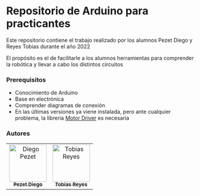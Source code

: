 # Repositorio de Arduino para practicantes

Este repositorio contiene el trabajo realizado por los alumnos Pezet Diego y Reyes Tobias durante el año 2022

El propósito es el de facilitarle a los alumnos herramientas para comprender la robótica y llevar a cabo los distintos circuitos

### Prerequisitos
- Conocimiento de Arduino
- Base en electrónica
- Comprender diagramas de conexión
- En las últimas versiones ya viene instalada, pero ante cualquier problema, la libreria <a href="https://www.arduino.cc/reference/en/libraries/l298n_motordriver/">Motor Driver</a> es necesaria

### Autores
<table>
  <tbody>
    <tr>
      <td align="center"><a href="https://github.com/diegohpezet"><img src="https://avatars.githubusercontent.com/u/74683374?v=4?s=100" width="100px;" alt="Diego Pezet"/><br /><sub><b>Pezet Diego</b></sub></a><br/></td>
      <td align="center"><a href="https://github.com/Zero1Exp"><img src="https://avatars.githubusercontent.com/u/101415313?v=4?s=100" width="100px;" alt="Tobias Reyes"/><br /><sub><b>Tobias Reyes</b></sub></td>
    </tr>
  </tbody>
</table>

